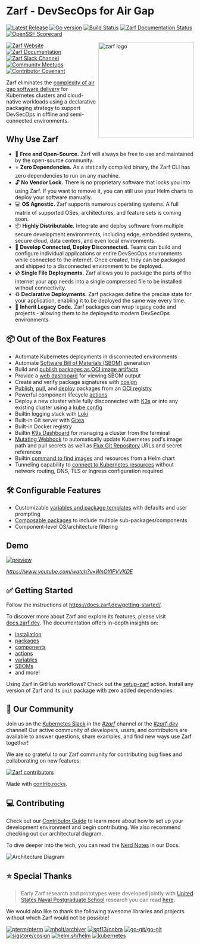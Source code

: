 # Zarf - DevSecOps for Air Gap 

[![Latest Release](https://img.shields.io/github/v/release/defenseunicorns/zarf)](https://github.com/defenseunicorns/zarf/releases)
[![Go version](https://img.shields.io/github/go-mod/go-version/defenseunicorns/zarf?filename=go.mod)](https://go.dev/)
[![Build Status](https://img.shields.io/github/actions/workflow/status/defenseunicorns/zarf/release.yml)](https://github.com/defenseunicorns/zarf/actions/workflows/release.yml)
[![Zarf Documentation Status](https://api.netlify.com/api/v1/badges/fe846ae4-25fb-4274-9968-90782640ee9f/deploy-status)](https://app.netlify.com/sites/zarf-docs/deploys)
[![OpenSSF Scorecard](https://api.securityscorecards.dev/projects/github.com/defenseunicorns/zarf/badge)](https://securityscorecards.dev/viewer/?uri=github.com/defenseunicorns/zarf)

<img align="right" alt="zarf logo" src="site/src/assets/zarf-logo.png"  height="256" />

[![Zarf Website](https://img.shields.io/badge/web-zarf.dev-6d87c3)](https://zarf.dev/)
[![Zarf Documentation](https://img.shields.io/badge/docs-docs.zarf.dev-775ba1)](https://docs.zarf.dev/)
[![Zarf Slack Channel](https://img.shields.io/badge/k8s%20slack-zarf-40a3dd)](https://kubernetes.slack.com/archives/C03B6BJAUJ3)
[![Community Meetups](https://img.shields.io/badge/community-meetups-22aebb)](https://github.com/defenseunicorns/zarf/issues/2202)
[![Contributor Covenant](https://img.shields.io/badge/Contributor%20Covenant-2.1-4baaaa.svg)](CODE_OF_CONDUCT.md)

Zarf eliminates the [complexity of air gap software delivery](https://www.itopstimes.com/contain/air-gap-kubernetes-considerations-for-running-cloud-native-applications-without-the-cloud/) for Kubernetes clusters and cloud-native workloads using a declarative packaging strategy to support DevSecOps in offline and semi-connected environments.

## Why Use Zarf

- 💸 **Free and Open-Source.** Zarf will always be free to use and maintained by the open-source community.
- ⭐️ **Zero Dependencies.** As a statically compiled binary, the Zarf CLI has zero dependencies to run on any machine.
- 🔓 **No Vendor Lock.** There is no proprietary software that locks you into using Zarf. If you want to remove it, you can still use your Helm charts to deploy your software manually.
- 💻 **OS Agnostic.** Zarf supports numerous operating systems. A full matrix of supported OSes, architectures, and feature sets is coming soon.
- 📦 **Highly Distributable.** Integrate and deploy software from multiple secure development environments, including edge, embedded systems, secure cloud, data centers, and even local environments.
- 🚀 **Develop Connected, Deploy Disconnected.** Teams can build and configure individual applications or entire DevSecOps environments while connected to the internet. Once created, they can be packaged and shipped to a disconnected environment to be deployed.
- 💿 **Single File Deployments.** Zarf allows you to package the parts of the internet your app needs into a single compressed file to be installed without connectivity.
- ♻️ **Declarative Deployments.** Zarf packages define the precise state for your application, enabling it to be deployed the same way every time.
- 🦖 **Inherit Legacy Code.** Zarf packages can wrap legacy code and projects - allowing them to be deployed to modern DevSecOps environments.

## 📦 Out of the Box Features

- Automate Kubernetes deployments in disconnected environments
- Automate [Software Bill of Materials (SBOM)](https://docs.zarf.dev/ref/sboms/) generation
- Build and [publish packages as OCI image artifacts](https://docs.zarf.dev/tutorials/7-publish-and-deploy/)
- Provide a [web dashboard](https://docs.zarf.dev/ref/sboms/#the-sbom-viewer) for viewing SBOM output
- Create and verify package signatures with [cosign](https://github.com/sigstore/cosign)
- [Publish](https://docs.zarf.dev/commands/zarf_package_publish), [pull](https://docs.zarf.dev/commands/zarf_package_pull), and [deploy](https://docs.zarf.dev/commands/zarf_package_deploy) packages from an [OCI registry](https://opencontainers.org/)
- Powerful component lifecycle [actions](https://docs.zarf.dev/ref/actions)
- Deploy a new cluster while fully disconnected with [K3s](https://k3s.io/) or into any existing cluster using a [kube config](https://kubernetes.io/docs/concepts/configuration/organize-cluster-access-kubeconfig/)
- Builtin logging stack with [Loki](https://grafana.com/oss/loki/)
- Built-in Git server with [Gitea](https://gitea.io/en-us/)
- Built-in Docker registry
- Builtin [K9s Dashboard](https://k9scli.io/) for managing a cluster from the terminal
- [Mutating Webhook](adr/0005-mutating-webhook.md) to automatically update Kubernetes pod's image path and pull secrets as well as [Flux Git Repository](https://fluxcd.io/docs/components/source/gitrepositories/) URLs and secret references
- Builtin [command to find images](https://docs.zarf.dev/commands/zarf_dev_find-images) and resources from a Helm chart
- Tunneling capability to [connect to Kubernetes resources](https://docs.zarf.dev/commands/zarf_connect) without network routing, DNS, TLS or Ingress configuration required

## 🛠️ Configurable Features

- Customizable [variables and package templates](https://docs.zarf.dev/ref/values/) with defaults and user prompting
- [Composable packages](https://docs.zarf.dev/ref/components/#component-imports) to include multiple sub-packages/components
- Component-level OS/architecture filtering

## Demo

[![preview](./site/src/assets/zarf-v0.21-preview.gif)](https://www.youtube.com/watch?v=WnOYlFVVKDE)

_<https://www.youtube.com/watch?v=WnOYlFVVKDE>_

## ✅ Getting Started

Follow the instructions at <https://docs.zarf.dev/getting-started/>.

To discover more about Zarf and explore its features, please visit [docs.zarf.dev](https://docs.zarf.dev/). The documentation offers in-depth insights on:

- [installation](https://docs.zarf.dev/getting-started/install)
- [packages](https://docs.zarf.dev/ref/packages)
- [components](https://docs.zarf.dev/ref/components)
- [actions](https://docs.zarf.dev/ref/actions)
- [variables](https://docs.zarf.dev/ref/values)
- [SBOMs](https://docs.zarf.dev/ref/sboms)
- and more!

Using Zarf in GitHub workflows? Check out the [setup-zarf](https://github.com/defenseunicorns/setup-zarf) action. Install any version of Zarf and its `init` package with zero added dependencies.

## 🫶 Our Community

Join us on the [Kubernetes Slack](https://kubernetes.slack.com/) in the [_#zarf_](https://kubernetes.slack.com/archives/C03B6BJAUJ3) channel or the [_#zarf-dev_](https://kubernetes.slack.com/archives/C03BP9Z3CMA) channel! Our active community of developers, users, and contributors are available to answer questions, share examples, and find new ways use Zarf together!

We are so grateful to our Zarf community for contributing bug fixes and collaborating on new features:

<a href="https://github.com/defenseunicorns/zarf/graphs/contributors">
  <img src="https://contrib.rocks/image?repo=defenseunicorns/zarf" alt="Zarf contributors" />
</a>

Made with [contrib.rocks](https://contrib.rocks).

## 💻 Contributing

Check out our [Contributor Guide](https://docs.zarf.dev/contribute/contributor-guide/) to learn more about how to set up your development environment and begin contributing.
We also recommend checking out our architectural diagram.

To dive deeper into the tech, you can read the [Nerd Notes](https://docs.zarf.dev/contribute/nerd-notes/) in our Docs.

![Architecture Diagram](./site/public/architecture.drawio.svg)

## ⭐️ Special Thanks

> Early Zarf research and prototypes were developed jointly with [United States Naval Postgraduate School](https://nps.edu/) research you can read [here](https://calhoun.nps.edu/handle/10945/68688).

We would also like to thank the following awesome libraries and projects without which Zarf would not be possible!

[![pterm/pterm](https://img.shields.io/badge/pterm%2Fpterm-007d9c?logo=go&logoColor=white)](https://github.com/pterm/pterm)
[![mholt/archiver](https://img.shields.io/badge/mholt%2Farchiver-007d9c?logo=go&logoColor=white)](https://github.com/mholt/archiver)
[![spf13/cobra](https://img.shields.io/badge/spf13%2Fcobra-007d9c?logo=go&logoColor=white)](https://github.com/spf13/cobra)
[![go-git/go-git](https://img.shields.io/badge/go--git%2Fgo--git-007d9c?logo=go&logoColor=white)](https://github.com/go-git/go-git)
[![sigstore/cosign](https://img.shields.io/badge/sigstore%2Fcosign-2a1e71?logo=linuxfoundation&logoColor=white)](https://github.com/sigstore/cosign)
[![helm.sh/helm](https://img.shields.io/badge/helm.sh%2Fhelm-0f1689?logo=helm&logoColor=white)](https://github.com/helm/helm)
[![kubernetes](https://img.shields.io/badge/kubernetes-316ce6?logo=kubernetes&logoColor=white)](https://github.com/kubernetes)
